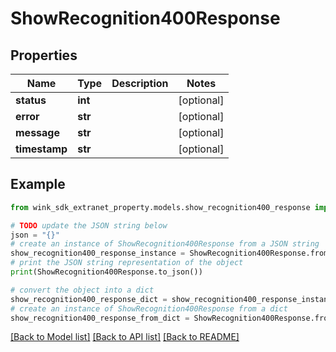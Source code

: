 # ShowRecognition400Response


## Properties

Name | Type | Description | Notes
------------ | ------------- | ------------- | -------------
**status** | **int** |  | [optional] 
**error** | **str** |  | [optional] 
**message** | **str** |  | [optional] 
**timestamp** | **str** |  | [optional] 

## Example

```python
from wink_sdk_extranet_property.models.show_recognition400_response import ShowRecognition400Response

# TODO update the JSON string below
json = "{}"
# create an instance of ShowRecognition400Response from a JSON string
show_recognition400_response_instance = ShowRecognition400Response.from_json(json)
# print the JSON string representation of the object
print(ShowRecognition400Response.to_json())

# convert the object into a dict
show_recognition400_response_dict = show_recognition400_response_instance.to_dict()
# create an instance of ShowRecognition400Response from a dict
show_recognition400_response_from_dict = ShowRecognition400Response.from_dict(show_recognition400_response_dict)
```
[[Back to Model list]](../README.md#documentation-for-models) [[Back to API list]](../README.md#documentation-for-api-endpoints) [[Back to README]](../README.md)


